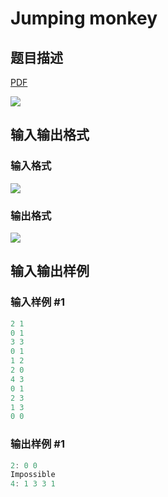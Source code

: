 # Jumping monkey

## 题目描述

[problemUrl]: https://uva.onlinejudge.org/index.php?option=com_onlinejudge&Itemid=8&category=244&page=show_problem&problem=3426

[PDF](https://uva.onlinejudge.org/external/122/p12274.pdf)

![](https://cdn.luogu.com.cn/upload/vjudge_pic/UVA12274/1467e40dfa4bb2baa9f4ac96b10d57bf48a10157.png)

## 输入输出格式

### 输入格式

![](https://cdn.luogu.com.cn/upload/vjudge_pic/UVA12274/66292c3e62f09669b06fc3dcf34d3ac426e1182e.png)

### 输出格式

![](https://cdn.luogu.com.cn/upload/vjudge_pic/UVA12274/f21ee942d01f22e4a3ef9430c01c54444f967e82.png)

## 输入输出样例

### 输入样例 #1

```cpp
2 1
0 1
3 3
0 1
1 2
2 0
4 3
0 1
2 3
1 3
0 0
```


### 输出样例 #1

```cpp
2: 0 0
Impossible
4: 1 3 3 1
```


